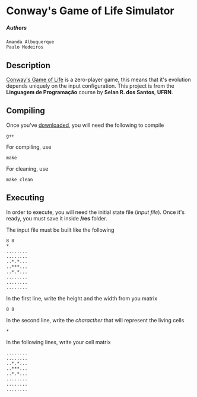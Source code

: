 # Conway's Game of Life Simulator
##### Authors
```
Amanda Albuquerque
Paulo Medeiros
```

## Description
[Conway's Game of Life](https://en.wikipedia.org/wiki/Conway%27s_Game_of_Life)  is a zero-player game, this means that it's evolution depends uniquely on the input configuration.
This project is from the **Linguagem de Programação** course by **Selan R. dos Santos**, **UFRN**.
## Compiling
Once you've [downloaded](https://github.com/pauloamed/Conway-s-Simulator/archive/master.zip), you will need the following to compile
```
g++
```
For compiling, use
```
make
```
For cleaning, use
```
make clean
```
## Executing
In order to execute, you will need the initial state file (*input file*). Once it's ready, you must save it inside **/res** folder.

The input file must be built like the following

```
8 8
*
........
........
..*.*...
..***...
..*.*...
........
........
........
```

In the first line, write the height and the width from you matrix
```
8 8
```
In the second line, write the *characther* that will represent the living cells
```
*
```
In the following lines, write your cell matrix
```
........
........
..*.*...
..***...
..*.*...
........
........
........
```
